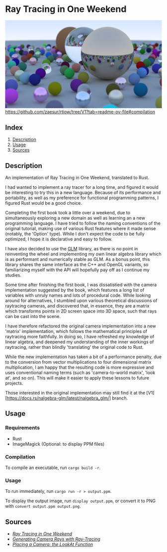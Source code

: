 # Ray Tracing in One Weekend

![render](https://github.com/zaesur/rtiow/blob/main/render.png?raw=true)
https://github.com/zaesur/rtiow/tree/V1?tab=readme-ov-file#compilation
## Index
1. [Description](#description)
2. [Usage](#usage)
3. [Sources](#sources)

## Description
An implementation of Ray Tracing in One Weekend, translated to Rust.

I had wanted to implement a ray tracer for a long time, and figured it would be interesting to try this in a new language.
Because of its performance and portability, as well as my preference for functional programming patterns, I figured Rust would be a good choice.

Completing the first book took a little over a weekend, due to simultaneously exploring a new domain as well as learning an a new programming language.
I have tried to follow the naming conventions of the original tutorial, making use of various Rust features where it made sense (notably, the 'Option' type).
While I don't expect the code to be fully optimized, I hope it is declarative and easy to follow.

I have also decided to use the [GLM](https://docs.rs/nalgebra-glm/latest/nalgebra_glm/) library,
as there is no point in reinventing the wheel and implementing my own linear algebra library which is as performant and numerically stable as GLM.
As a bonus point, this library shares the same interface as the C++ and OpenGL variants, so familiarizing myself with the API will hopefully pay off
as I continue my studies.

Some time after finishing the first book, I was dissatistied with the camera implementation suggested by the book,
which features a long list of variables with unruly names and lots of procedural code.
While looking around for alternatives, I stumbled upon various theoretical discussions of raytracing cameras,
and discovered that, in essence, they are a matrix which transforms points in 2D screen space into 3D space,
such that rays can be cast into the scene.

I have therefore refactored the original camera implementation into a new 'matrix' implementation,
which follows the mathematical principles of raytracing more faithfully.
In doing so, I have refreshed my knowledge of linear algebra, and deepened my understanding of the inner workings of raytracing,
rather than blindly 'translating' the original code to Rust.

While the new implementation has taken a bit of a performance penalty, due to the conversion from vector multiplications to
four dimensional matrix multiplication, I am happy that the resulting code is more expressive and uses conventional naming terms
(such as 'camera-to-world matrix', 'look at', and so on).
This will make it easier to apply these lessons to future projects.

Those interested in the original implementation may still find it at the [V1][https://docs.rs/nalgebra-glm/latest/nalgebra_glm/] branch.

## Usage

### Requirements
* Rust
* ImageMagick (Optional: to display PPM files)

### Compilation
To compile an executable, run `cargo build -r`.

### Usage
To run immediately, run `cargo run -r > output.ppm`.

To display the output image, run `display output.ppm`, or convert it to PNG with `convert output.ppm output.png`.

## Sources
* [_Ray Tracing in One Weekend_](https://raytracing.github.io/books/RayTracingInOneWeekend.html)
* [_Generating Camera Rays with Ray-Tracing_](https://www.scratchapixel.com/lessons/3d-basic-rendering/ray-tracing-generating-camera-rays/generating-camera-rays.html)
* [_Placing a Camera: the LookAt Function_](https://www.scratchapixel.com/lessons/mathematics-physics-for-computer-graphics/lookat-function/framing-lookat-function.html)
